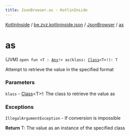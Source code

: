 ```yaml
---
title: JsonBrowser.as - KotlinInside
---
```


[KotlinInside](../../index.html) / [be.zvz.kotlininside.json](../index.html) / [JsonBrowser](index.html) / [as](./as.html)

# as

(JVM) `open fun <T : `[`Any`](https://kotlinlang.org/api/latest/jvm/stdlib/kotlin/-any/index.html)`!> as(klass: `[`Class`](https://docs.oracle.com/javase/7/docs/api/java/lang/Class.html)`<T>!): T`

Attempt to retrieve the value in the specified format

### Parameters

`klass` - [Class](https://docs.oracle.com/javase/7/docs/api/java/lang/Class.html)&lt;T&gt;!: The class to retrieve the value as

### Exceptions

`IllegalArgumentException` - If conversion is impossible

**Return**
T: The value as an instance of the specified class


